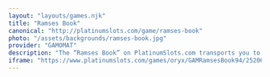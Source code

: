 ```yaml
---
layout: "layouts/games.njk"
title: "Ramses Book"
canonical: "http://platinumslots.com/game/ramses-book"
photo: "/assets/backgrounds/ramses-book.jpg"
provider: "GAMOMAT"
description: "The “Ramses Book” on PlatinumSlots.com transports you to the pharaohs' golden age, where each spin feels like discovering a royal artifact. This 5-reel, 10-payline slot features the enigmatic Book of Ramses as both Wild and Scatter; land three or more to activate 10 free spins. During free play, a randomly selected symbol can enlarge to cover entire reels, transforming one spin into a jackpot cascade. “Ramses Book” is among PlatinumSlots’ most engrossing treasure hunts, complete with intricately detailed hieroglyphs, an evocative soundtrack from the Middle East, and a thrilling gamble feature that allows players to double their winnings by predicting the color of a card."
iframe: "https://www.platinumslots.com/games/oryx/GAMRamsesBook94/252064"
---
```

